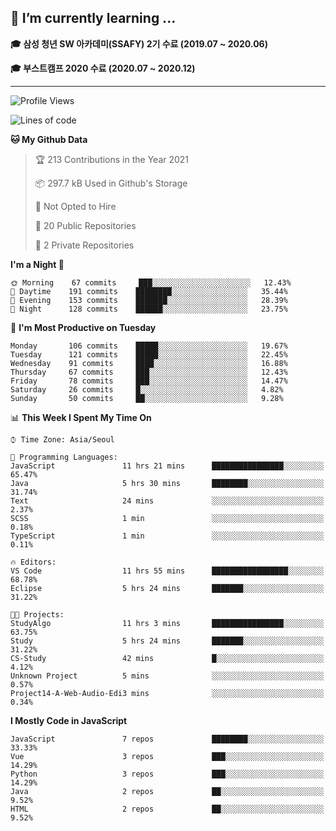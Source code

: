 ## 🌱 I’m currently learning ...

**🎓 삼성 청년 SW 아카데미(SSAFY) 2기 수료 (2019.07 ~ 2020.06)**

**🎓 부스트캠프 2020 수료 (2020.07 ~ 2020.12)**
 
-----

<!--START_SECTION:waka-->
![Profile Views](http://img.shields.io/badge/Profile%20Views-1-blue)

![Lines of code](https://img.shields.io/badge/From%20Hello%20World%20I%27ve%20Written-2.9%20million%20lines%20of%20code-blue)

**🐱 My Github Data** 

> 🏆 213 Contributions in the Year 2021
 > 
> 📦 297.7 kB Used in Github's Storage 
 > 
> 🚫 Not Opted to Hire
 > 
> 📜 20 Public Repositories 
 > 
> 🔑 2 Private Repositories  
 > 
**I'm a Night 🦉** 

```text
🌞 Morning    67 commits     ███░░░░░░░░░░░░░░░░░░░░░░   12.43% 
🌆 Daytime    191 commits    ████████░░░░░░░░░░░░░░░░░   35.44% 
🌃 Evening    153 commits    ███████░░░░░░░░░░░░░░░░░░   28.39% 
🌙 Night      128 commits    ██████░░░░░░░░░░░░░░░░░░░   23.75%

```
📅 **I'm Most Productive on Tuesday** 

```text
Monday       106 commits    █████░░░░░░░░░░░░░░░░░░░░   19.67% 
Tuesday      121 commits    █████░░░░░░░░░░░░░░░░░░░░   22.45% 
Wednesday    91 commits     ████░░░░░░░░░░░░░░░░░░░░░   16.88% 
Thursday     67 commits     ███░░░░░░░░░░░░░░░░░░░░░░   12.43% 
Friday       78 commits     ███░░░░░░░░░░░░░░░░░░░░░░   14.47% 
Saturday     26 commits     █░░░░░░░░░░░░░░░░░░░░░░░░   4.82% 
Sunday       50 commits     ██░░░░░░░░░░░░░░░░░░░░░░░   9.28%

```


📊 **This Week I Spent My Time On** 

```text
⌚︎ Time Zone: Asia/Seoul

💬 Programming Languages: 
JavaScript               11 hrs 21 mins      ████████████████░░░░░░░░░   65.47% 
Java                     5 hrs 30 mins       ████████░░░░░░░░░░░░░░░░░   31.74% 
Text                     24 mins             ░░░░░░░░░░░░░░░░░░░░░░░░░   2.37% 
SCSS                     1 min               ░░░░░░░░░░░░░░░░░░░░░░░░░   0.18% 
TypeScript               1 min               ░░░░░░░░░░░░░░░░░░░░░░░░░   0.11%

🔥 Editors: 
VS Code                  11 hrs 55 mins      █████████████████░░░░░░░░   68.78% 
Eclipse                  5 hrs 24 mins       ███████░░░░░░░░░░░░░░░░░░   31.22%

🐱‍💻 Projects: 
StudyAlgo                11 hrs 3 mins       ████████████████░░░░░░░░░   63.75% 
Study                    5 hrs 24 mins       ███████░░░░░░░░░░░░░░░░░░   31.22% 
CS-Study                 42 mins             █░░░░░░░░░░░░░░░░░░░░░░░░   4.12% 
Unknown Project          5 mins              ░░░░░░░░░░░░░░░░░░░░░░░░░   0.57% 
Project14-A-Web-Audio-Edi3 mins              ░░░░░░░░░░░░░░░░░░░░░░░░░   0.34%

```

**I Mostly Code in JavaScript** 

```text
JavaScript               7 repos             ████████░░░░░░░░░░░░░░░░░   33.33% 
Vue                      3 repos             ███░░░░░░░░░░░░░░░░░░░░░░   14.29% 
Python                   3 repos             ███░░░░░░░░░░░░░░░░░░░░░░   14.29% 
Java                     2 repos             ██░░░░░░░░░░░░░░░░░░░░░░░   9.52% 
HTML                     2 repos             ██░░░░░░░░░░░░░░░░░░░░░░░   9.52%

```



<!--END_SECTION:waka-->
